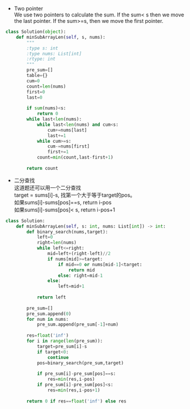  - Two pointer  
 We use two pointers to calculate the sum. If the sum< s then we move the last pointer. If the sum>=s, then we move the first pointer.  
```python
class Solution(object):
    def minSubArrayLen(self, s, nums):
        """
        :type s: int
        :type nums: List[int]
        :rtype: int
        """
        pre_sum=[]
        table={}
        cum=0
        count=len(nums)
        first=0
        last=0
       
        if sum(nums)<s:
            return 0
        while last<len(nums):
            while last<len(nums) and cum<s:
                cum+=nums[last]
                last+=1
            while cum>=s:
                cum-=nums[first]
                first+=1
            count=min(count,last-first+1)
        
        return count
```  
- 二分查找  
这道题还可以用一个二分查找  
target = sums[i]-s, 找第一个大于等于target的pos。  
如果sums[i]-sums[pos]==s, return i-pos  
如果sums[i]-sums[pos]< s, return i-pos+1  
```python
class Solution:
    def minSubArrayLen(self, s: int, nums: List[int]) -> int:
        def binary_search(nums,target):
            left=0
            right=len(nums)
            while left<=right:
                mid=left+(right-left)//2
                if nums[mid]>=target:
                    if mid==0 or nums[mid-1]<target:
                        return mid
                    else: right=mid-1
                else:
                    left=mid+1
            
            return left
                    
        pre_sum=[]
        pre_sum.append(0)
        for num in nums:
            pre_sum.append(pre_sum[-1]+num)
        
        res=float('inf')
        for i in range(len(pre_sum)):
            target=pre_sum[i]-s
            if target<0:
                continue
            pos=binary_search(pre_sum,target)
            
            if pre_sum[i]-pre_sum[pos]==s:
                res=min(res,i-pos)
            if pre_sum[i]-pre_sum[pos]<s:
                res=min(res,i-pos+1)
        
        return 0 if res==float('inf') else res
```